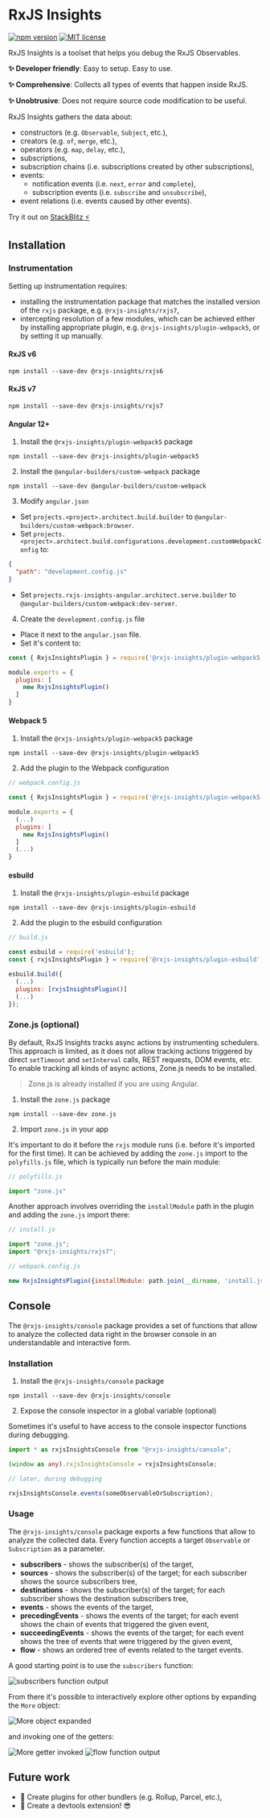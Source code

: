 # RxJS Insights

[![npm version](https://badge.fury.io/js/@rxjs-insights%2Finstrumentation.svg)](https://badge.fury.io/js/@rxjs-insights%2Finstrumentation)
[![MIT license](https://img.shields.io/badge/license-MIT-blue.svg)](https://github.com/ksz-ksz/rxjs-insights/blob/master/LICENSE)

RxJS Insights is a toolset that helps you debug the RxJS Observables.

**✨ Developer friendly**: Easy to setup. Easy to use.

**✨ Comprehensive**: Collects all types of events that happen inside RxJS.

**✨ Unobtrusive**: Does not require source code modification to be useful.

RxJS Insights gathers the data about:

* constructors (e.g. `Observable`, `Subject`, etc.),
* creators (e.g. `of`, `merge`, etc.),
* operators (e.g. `map`, `delay`, etc.),
* subscriptions,
* subscription chains (i.e. subscriptions created by other subscriptions),
* events:
  * notification events (i.e. `next`, `error` and `complete`),
  * subscription events (i.e. `subscribe` and `unsubscribe`),
* event relations (i.e. events caused by other events).

Try it out on [StackBlitz ⚡](https://stackblitz.com/edit/rxjs-insights-playground)

## Installation

### Instrumentation

Setting up instrumentation requires:
* installing the instrumentation package that matches the installed version of the `rxjs` package, e.g. `@rxjs-insights/rxjs7`,
* intercepting resolution of a few modules, which can be achieved either by installing appropriate plugin, e.g. `@rxjs-insights/plugin-webpack5`, or by setting it up manually.

#### RxJS v6

```
npm install --save-dev @rxjs-insights/rxjs6
```

#### RxJS v7

```
npm install --save-dev @rxjs-insights/rxjs7
```

#### Angular 12+

1. Install the `@rxjs-insights/plugin-webpack5` package
```
npm install --save-dev @rxjs-insights/plugin-webpack5
```

2. Install the `@angular-builders/custom-webpack` package
```
npm install --save-dev @angular-builders/custom-webpack
```

3.  Modify `angular.json`

* Set `projects.<project>.architect.build.builder` to `@angular-builders/custom-webpack:browser`.
* Set `projects.<project>.architect.build.configurations.development.customWebpackConfig` to:
```json
{
  "path": "development.config.js"
}
```
* Set `projects.rxjs-insights-angular.architect.serve.builder` to `@angular-builders/custom-webpack:dev-server`.

4. Create the `development.config.js` file

* Place it next to the `angular.json` file.
* Set it's content to:
```js
const { RxjsInsightsPlugin } = require('@rxjs-insights/plugin-webpack5');

module.exports = {
  plugins: [
    new RxjsInsightsPlugin()
  ]
}
```

#### Webpack 5

1. Install the `@rxjs-insights/plugin-webpack5` package
```
npm install --save-dev @rxjs-insights/plugin-webpack5
```

2. Add the plugin to the Webpack configuration
```js
// webpack.config.js

const { RxjsInsightsPlugin } = require('@rxjs-insights/plugin-webpack5');

module.exports = {
  (...)
  plugins: [
    new RxjsInsightsPlugin()
  ]
  (...)
}
```

#### esbuild

1. Install the `@rxjs-insights/plugin-esbuild` package
```
npm install --save-dev @rxjs-insights/plugin-esbuild
```

2. Add the plugin to the esbuild configuration
```js
// build.js

const esbuild = require('esbuild');
const { rxjsInsightsPlugin } = require('@rxjs-insights/plugin-esbuild');

esbuild.build({
  (...)
  plugins: [rxjsInsightsPlugin()]
  (...)
});

```

### Zone.js (optional)

By default, RxJS Insights tracks async actions by instrumenting schedulers.
This approach is limited, as it does not allow tracking actions triggered by direct `setTimeout` and `setInterval` calls, REST requests, DOM events, etc.
To enable tracking all kinds of async actions, Zone.js needs to be installed.

> Zone.js is already installed if you are using Angular.

1. Install the `zone.js` package
```
npm install --save-dev zone.js
```

2. Import `zone.js` in your app

It's important to do it before the `rxjs` module runs (i.e. before it's imported for the first time). It can be achieved by adding the `zone.js` import to the `polyfills.js` file, which is typically run before the main module: 
```js
// polyfills.js

import "zone.js"
```

Another approach involves overriding the `installModule` path in the plugin and adding the `zone.js` import there:
```js
// install.js

import "zone.js";
import "@rxjs-insights/rxjs7";
```

```js
// webpack.config.js

new RxjsInsightsPlugin({installModule: path.join(__dirname, 'install.js')});
```

## Console

The `@rxjs-insights/console` package provides a set of functions that allow to analyze the collected data right in the browser console in an understandable and interactive form.

### Installation

1. Install the `@rxjs-insights/console` package
```
npm install --save-dev @rxjs-insights/console
```

2. Expose the console inspector in a global variable (optional)

Sometimes it's useful to have access to the console inspector functions during debugging.

```ts
import * as rxjsInsightsConsole from "@rxjs-insights/console";

(window as any).rxjsInsightsConsole = rxjsInsightsConsole;
```

```js
// later, during debugging

rxjsInsightsConsole.events(someObservableOrSubscription);
```

### Usage

The `@rxjs-insights/console` package exports a few functions that allow to analyze the collected data.
Every function accepts a target `Observable` or `Subscription` as a parameter.

* **subscribers** - shows the subscriber(s) of the target,
* **sources** - shows the subscriber(s) of the target; for each subscriber shows the source subscribers tree,
* **destinations** - shows the subscriber(s) of the target; for each subscriber shows the destination subscribers tree,
* **events** - shows the events of the target,
* **precedingEvents** - shows the events of the target; for each event shows the chain of events that triggered the given event, 
* **succeedingEvents** - shows the events of the target; for each event shows the tree of events that were triggered by the given event,
* **flow** - shows an ordered tree of events related to the target events.

A good starting point is to use the `subscribers` function:

![subscribers function output](./img/subscribers.png)

From there it's possible to interactively explore other options by expanding the `More` object:

![More object expanded](./img/more-object-expanded.png)

and invoking one of the getters:

![More getter invoked](./img/more-getter-invoked.png)
![flow function output](./img/flow.png)

## Future work

* 🧩 Create plugins for other bundlers (e.g. Rollup, Parcel, etc.), 
* 🧩 Create a devtools extension! 😎


